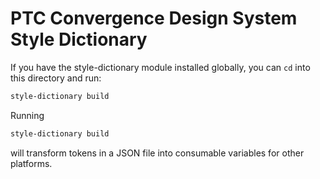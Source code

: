 # PTC Convergence Design System Style Dictionary

If you have the style-dictionary module installed globally, you can `cd` into this directory and run:
```bash
style-dictionary build
```
Running 
```bash
style-dictionary build
```
will transform tokens in a JSON file into consumable variables for other platforms.